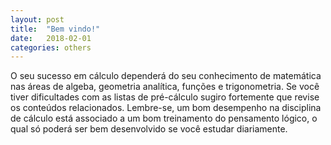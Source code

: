 ```yaml
---
layout: post
title:  "Bem vindo!"
date:   2018-02-01
categories: others
---
```


O seu sucesso em cálculo dependerá do seu conhecimento de matemática nas áreas de algeba, geometria analítica, funções e trigonometria. Se você tiver dificultades com as listas de pré-cálculo sugiro fortemente que revise os conteúdos relacionados. Lembre-se, um bom desempenho na disciplina de cálculo está associado a um bom treinamento do pensamento lógico, o qual só poderá ser bem desenvolvido se você estudar diariamente.
